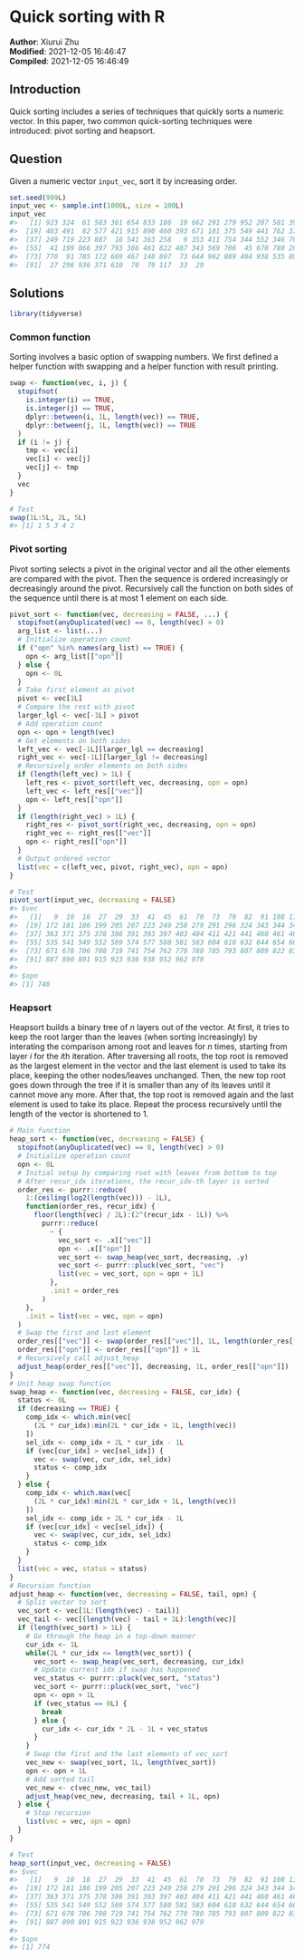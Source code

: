
# Quick sorting with R

**Author**: Xiurui Zhu<br /> **Modified**: 2021-12-05 16:46:47<br />
**Compiled**: 2021-12-05 16:46:49

## Introduction

Quick sorting includes a series of techniques that quickly sorts a
numeric vector. In this paper, two common quick-sorting techniques were
introduced: pivot sorting and heapsort.

## Question

Given a numeric vector `input_vec`, sort it by increasing order.

``` r
set.seed(999L)
input_vec <- sample.int(1000L, size = 100L)
input_vec
#>   [1] 923 324  61 583 361 654 833 186  10 662 291 279 952 207 581 391 678 574
#>  [19] 403 491  82 577 421 915 890 460 393 671 181 375 549 441 762 378 580 632
#>  [37] 249 719 223 887  16 541 363 258   9 353 411 754 344 552 346 708 604 836
#>  [55]  41 199 866 397 793 386 461 822 487 343 569 706  45 670 780 205 108 159
#>  [73] 770  91 785 172 669 467 148 807  73 644 962 809 404 938 535 891 979 741
#>  [91]  27 296 936 371 610  70  79 117  33  29
```

## Solutions

``` r
library(tidyverse)
```

### Common function

Sorting involves a basic option of swapping numbers. We first defined a
helper function with swapping and a helper function with result
printing.

``` r
swap <- function(vec, i, j) {
  stopifnot(
    is.integer(i) == TRUE,
    is.integer(j) == TRUE,
    dplyr::between(i, 1L, length(vec)) == TRUE,
    dplyr::between(j, 1L, length(vec)) == TRUE
  )
  if (i != j) {
    tmp <- vec[i]
    vec[i] <- vec[j]
    vec[j] <- tmp
  }
  vec
}

# Test
swap(1L:5L, 2L, 5L)
#> [1] 1 5 3 4 2
```

### Pivot sorting

Pivot sorting selects a pivot in the original vector and all the other
elements are compared with the pivot. Then the sequence is ordered
increasingly or decreasingly around the pivot. Recursively call the
function on both sides of the sequence until there is at most 1 element
on each side.

``` r
pivot_sort <- function(vec, decreasing = FALSE, ...) {
  stopifnot(anyDuplicated(vec) == 0, length(vec) > 0)
  arg_list <- list(...)
  # Initialize operation count
  if ("opn" %in% names(arg_list) == TRUE) {
    opn <- arg_list[["opn"]]
  } else {
    opn <- 0L
  }
  # Take first element as pivot
  pivot <- vec[1L]
  # Compare the rest with pivot
  larger_lgl <- vec[-1L] > pivot
  # Add operation count
  opn <- opn + length(vec)
  # Get elements on both sides
  left_vec <- vec[-1L][larger_lgl == decreasing]
  right_vec <- vec[-1L][larger_lgl != decreasing]
  # Recursively order elements on both sides
  if (length(left_vec) > 1L) {
    left_res <- pivot_sort(left_vec, decreasing, opn = opn)
    left_vec <- left_res[["vec"]]
    opn <- left_res[["opn"]]
  }
  if (length(right_vec) > 1L) {
    right_res <- pivot_sort(right_vec, decreasing, opn = opn)
    right_vec <- right_res[["vec"]]
    opn <- right_res[["opn"]]
  }
  # Output ordered vector
  list(vec = c(left_vec, pivot, right_vec), opn = opn)
}

# Test
pivot_sort(input_vec, decreasing = FALSE)
#> $vec
#>   [1]   9  10  16  27  29  33  41  45  61  70  73  79  82  91 108 117 148 159
#>  [19] 172 181 186 199 205 207 223 249 258 279 291 296 324 343 344 346 353 361
#>  [37] 363 371 375 378 386 391 393 397 403 404 411 421 441 460 461 467 487 491
#>  [55] 535 541 549 552 569 574 577 580 581 583 604 610 632 644 654 662 669 670
#>  [73] 671 678 706 708 719 741 754 762 770 780 785 793 807 809 822 833 836 866
#>  [91] 887 890 891 915 923 936 938 952 962 979
#> 
#> $opn
#> [1] 740
```

### Heapsort

Heapsort builds a binary tree of *n* layers out of the vector. At first,
it tries to keep the root larger than the leaves (when sorting
increasingly) by interating the comparison among root and leaves for *n*
times, starting from layer *i* for the *i*th iteration. After traversing
all roots, the top root is removed as the largest element in the vector
and the last element is used to take its place, keeping the other
nodes/leaves unchanged. Then, the new top root goes down through the
tree if it is smaller than any of its leaves until it cannot move any
more. After that, the top root is removed again and the last element is
used to take its place. Repeat the process recursively until the length
of the vector is shortened to 1.

``` r
# Main function
heap_sort <- function(vec, decreasing = FALSE) {
  stopifnot(anyDuplicated(vec) == 0, length(vec) > 0)
  # Initialize operation count
  opn <- 0L
  # Initial setup by comparing root with leaves from bottom to top
  # After recur_idx iterations, the recur_idx-th layer is sorted
  order_res <- purrr::reduce(
    1:(ceiling(log2(length(vec))) - 1L),
    function(order_res, recur_idx) {
      floor(length(vec) / 2L):(2^(recur_idx - 1L)) %>%
        purrr::reduce(
          ~ {
            vec_sort <- .x[["vec"]]
            opn <- .x[["opn"]]
            vec_sort <- swap_heap(vec_sort, decreasing, .y)
            vec_sort <- purrr::pluck(vec_sort, "vec")
            list(vec = vec_sort, opn = opn + 1L)
          },
          .init = order_res
        )
    },
    .init = list(vec = vec, opn = opn)
  )
  # Swap the first and last element
  order_res[["vec"]] <- swap(order_res[["vec"]], 1L, length(order_res[["vec"]]))
  order_res[["opn"]] <- order_res[["opn"]] + 1L
  # Recursively call adjust_heap
  adjust_heap(order_res[["vec"]], decreasing, 1L, order_res[["opn"]])
}
# Unit heap swap function
swap_heap <- function(vec, decreasing = FALSE, cur_idx) {
  status <- 0L
  if (decreasing == TRUE) {
    comp_idx <- which.min(vec[
      (2L * cur_idx):min(2L * cur_idx + 1L, length(vec))
    ])
    sel_idx <- comp_idx + 2L * cur_idx - 1L
    if (vec[cur_idx] > vec[sel_idx]) {
      vec <- swap(vec, cur_idx, sel_idx)
      status <- comp_idx
    }
  } else {
    comp_idx <- which.max(vec[
      (2L * cur_idx):min(2L * cur_idx + 1L, length(vec))
    ])
    sel_idx <- comp_idx + 2L * cur_idx - 1L
    if (vec[cur_idx] < vec[sel_idx]) {
      vec <- swap(vec, cur_idx, sel_idx)
      status <- comp_idx
    }
  }
  list(vec = vec, status = status)
}
# Recursion function
adjust_heap <- function(vec, decreasing = FALSE, tail, opn) {
  # Split vector to sort
  vec_sort <- vec[1L:(length(vec) - tail)]
  vec_tail <- vec[(length(vec) - tail + 1L):length(vec)]
  if (length(vec_sort) > 1L) {
    # Go through the heap in a top-down manner
    cur_idx <- 1L
    while(2L * cur_idx <= length(vec_sort)) {
      vec_sort <- swap_heap(vec_sort, decreasing, cur_idx)
      # Update current idx if swap has happened
      vec_status <- purrr::pluck(vec_sort, "status")
      vec_sort <- purrr::pluck(vec_sort, "vec")
      opn <- opn + 1L
      if (vec_status == 0L) {
        break
      } else {
        cur_idx <- cur_idx * 2L - 1L + vec_status
      }
    }
    # Swap the first and the last elements of vec_sort
    vec_new <- swap(vec_sort, 1L, length(vec_sort))
    opn <- opn + 1L
    # Add sorted tail
    vec_new <- c(vec_new, vec_tail)
    adjust_heap(vec_new, decreasing, tail + 1L, opn)
  } else {
    # Stop recursion
    list(vec = vec, opn = opn)
  }
}

# Test
heap_sort(input_vec, decreasing = FALSE)
#> $vec
#>   [1]   9  10  16  27  29  33  41  45  61  70  73  79  82  91 108 117 148 159
#>  [19] 172 181 186 199 205 207 223 249 258 279 291 296 324 343 344 346 353 361
#>  [37] 363 371 375 378 386 391 393 397 403 404 411 421 441 460 461 467 487 491
#>  [55] 535 541 549 552 569 574 577 580 581 583 604 610 632 644 654 662 669 670
#>  [73] 671 678 706 708 719 741 754 762 770 780 785 793 807 809 822 833 836 866
#>  [91] 887 890 891 915 923 936 938 952 962 979
#> 
#> $opn
#> [1] 774
```
